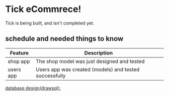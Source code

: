 # Tick eCommrece!
Tick is being built, and isn't completed yet.
## schedule and needed things to know
| Feature | Description |
| --- | --- |
| shop app | The shop model was just designed and tested  |
| users app | Users app was created (models) and tested successfully |
[database design(drawsql):](https://drawsql.app/nima-aram/diagrams/ecommrece) 